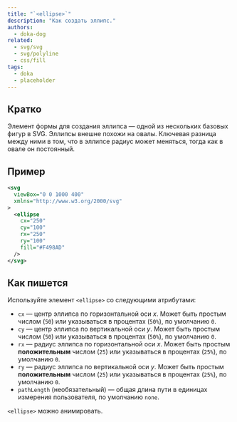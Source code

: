 ```yaml
---
title: "`<ellipse>`"
description: "Как создать эллипс."
authors:
  - doka-dog
related:
  - svg/svg
  - svg/polyline
  - css/fill
tags:
  - doka
  - placeholder
---
```


## Кратко

Элемент формы для создания эллипса — одной из нескольких базовых фигур в SVG. Эллипсы внешне похожи на овалы. Ключевая разница между ними в том, что в эллипсе радиус может меняться, тогда как в овале он постоянный.

## Пример

```svg
<svg
  viewBox="0 0 1000 400"
  xmlns="http://www.w3.org/2000/svg"
>
  <ellipse
    cx="250"
    cy="100"
    rx="250"
    ry="100"
    fill="#F498AD"
  />
</svg>
```

## Как пишется

Используйте элемент `<ellipse>` со следующими атрибутами:

- `cx` — центр эллипса по горизонтальной оси _x_. Может быть простым числом (`50`) или указываться в процентах (`50%`), по умолчанию `0`.
- `cy` — центр эллипса по вертикальной оси _y_. Может быть простым числом (`50`) или указываться в процентах (`50%`), по умолчанию `0`.
- `rx` — радиус эллипса по горизонтальной оси _x_. Может быть простым **положительным** числом (`25`) или указываться в процентах (`25%`), по умолчанию `0`.
- `ry` — радиус эллипса по вертикальной оси _y_. Может быть простым **положительным** числом (`25`) или указываться в процентах (`25%`), по умолчанию `0`.
- `pathLength` (необязательный) — общая длина пути в единицах измерения пользователя, по умолчанию `none`.

`<ellipse>` можно анимировать.
